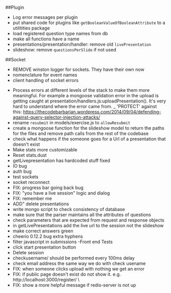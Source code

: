 ##Plugin
* Log error messages per plugin
* put shared code for plugins like `getBooleanValueOfBooleanAttribute` to a utilitities package
* load registered question type names from db
* make all functions have a name
* presentations/presentation/handler: remove old `livePresentation`
* slideshow: remove `questionsPerSlide` if not used


##Socket
* REMOVE winston logger for sockets. They have their own now
* nomenclature for event names
* client handling of socket errors


- Process errors at different levels of the stack to make them more meaningful. For example a mongoose validation error in the upload is getting caught at presentation/handlers.js:uploadPresentation(). It's very hard to understand where the error came from.
_ 'PROTECT' against this: https://thecodebarbarian.wordpress.com/2014/09/04/defending-against-query-selector-injection-attacks/
- rename `resubmit` in models/exercise.js to `allowResubmit`
- create a mongoose function for the slideshow model to return the paths for the files and remove path calls from the rest of the codebase
- check what happens if the someone goes for a Url of a presentation that doesn't exist
- Make stats more customizable
- Reset stats.dust
- getLivepresentation has hardcoded stuff fixed
- IO bug
- auth bug
- test sockets
- socket reconnect
- FIX: progress bar going back bug
- FIX: "you have a live session" logic and dialog
- FIX: remember me
- ADD" delete presentations
- write mongo script to check consistency of database
- make sure that the parser maintains all the attributes of questions
- check parameters that are expected from request and response objects
- in getLivePresentations add the live url to the session not the slideshow
- make correct answers green
- cheerio 0.12.2 bug extra hyphens
- filter javascript in submissions
-Front end Tests
 - click start presentation button
 - Delete session
 - checkusername/ should be performed every 100ms delay
 - check email address the same way we do with check usename
 - FIX: when someone clicks upload with nothing we get an error
 - FIX: if public page doesn't exist do not show it. e.g. http://localhost:3000/register/ \
 - FIX: show a more helpful message if redis-server is not up
